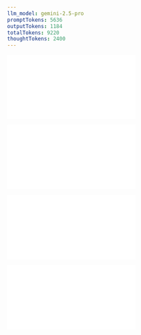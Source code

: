 ```yaml
---
llm_model: gemini-2.5-pro
promptTokens: 5636
outputTokens: 1184
totalTokens: 9220
thoughtTokens: 2400
---
```


![@](steps/_.3731a859.md)

![@](steps/_.1c9b1d64.md)

![@](steps/response.6d76b65d.md)

![@](steps/API%20Specification.e2899b86.md)